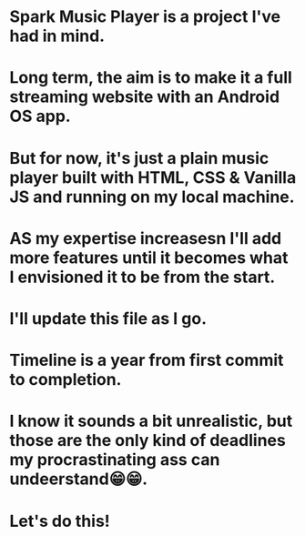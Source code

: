 # Spark Music Player is a project I've had in mind.

# Long term, the aim is to make it a full streaming website with an Android OS app.

# But for now, it's just a plain music player built with HTML, CSS & Vanilla JS and running on my local machine.

# AS my expertise increasesn I'll add more features until it becomes what I envisioned it to be from the start.

# I'll update this file as I go.

# Timeline is a year from first commit to completion.
# I know it sounds a bit unrealistic, but those are the only kind of deadlines my procrastinating ass can undeerstand😁😁.

# Let's do this!
